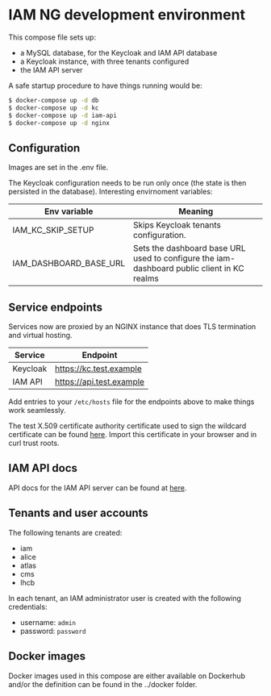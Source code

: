 # IAM NG development environment

This compose file sets up:

- a MySQL database, for the Keycloak and IAM API database
- a Keycloak instance, with three tenants configured
- the IAM API server

A safe startup procedure to have things running would be:

```bash
$ docker-compose up -d db 
$ docker-compose up -d kc
$ docker-compose up -d iam-api
$ docker-compose up -d nginx
```

## Configuration

Images are set in the .env file.

The Keycloak configuration needs to be run only once (the state is then
persisted in the database). Interesting envirnoment variables:

| Env variable           | Meaning                                                                                    |
| ---------------------- | ------------------------------------------------------------------------------------------ |
| IAM_KC_SKIP_SETUP      | Skips Keycloak tenants configuration.                                                      |
| IAM_DASHBOARD_BASE_URL | Sets the dashboard base URL used to configure the iam-dashboard public client in KC realms |

## Service endpoints

Services now are proxied by an NGINX instance that does TLS termination and
virtual hosting.

| Service  | Endpoint                 |
| -------- | ------------------------ |
| Keycloak | https://kc.test.example  |
| IAM API  | https://api.test.example |

Add entries to your `/etc/hosts` file for the endpoints above to make
things work seamlessly.

The test X.509 certificate authority certificate used to sign the
wildcard certificate can be found
[here](./assets/trust/igi-test-ca.pem). Import this certificate in your browser and in curl trust roots.

## IAM API docs

API docs for the IAM API server can be found at
[here](https://api.test.example/swagger-ui/api-docs.html).

## Tenants and user accounts

The following tenants are created:

- iam
- alice
- atlas
- cms
- lhcb

In each tenant, an IAM administrator user is created with the following credentials:

- username: `admin`
- password: `password`

## Docker images

Docker images used in this compose are either available on Dockerhub and/or the
definition can be found in the ../docker folder.
